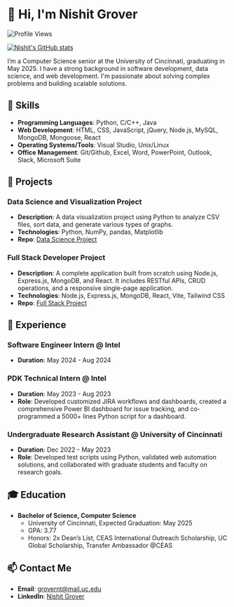 # 👋 Hi, I'm Nishit Grover

![Profile Views](https://komarev.com/ghpvc/?username=grovernishit&color=blue)

[![Nishit's GitHub stats](https://github-readme-stats.vercel.app/api?username=nishit)](https://github.com/nishit2003/github-readme-stats)

I’m a Computer Science senior at the University of Cincinnati, graduating in May 2025. I have a strong background in software development, data science, and web development. I'm passionate about solving complex problems and building scalable solutions.

## 🚀 Skills
- **Programming Languages**: Python, C/C++, Java
- **Web Development**: HTML, CSS, JavaScript, jQuery, Node.js, MySQL, MongoDB, Mongoose, React
- **Operating Systems/Tools**: Visual Studio, Unix/Linux
- **Office Management**: Git/Github, Excel, Word, PowerPoint, Outlook, Slack, Microsoft Suite

## 🌟 Projects
### Data Science and Visualization Project
- **Description**: A data visualization project using Python to analyze CSV files, sort data, and generate various types of graphs.
- **Technologies**: Python, NumPy, pandas, Matplotlib
- **Repo**: [Data Science Project]()

### Full Stack Developer Project
- **Description**: A complete application built from scratch using Node.js, Express.js, MongoDB, and React. It includes RESTful APIs, CRUD operations, and a responsive single-page application.
- **Technologies**: Node.js, Express.js, MongoDB, React, Vite, Tailwind CSS
- **Repo**: [Full Stack Project](https://github.com/nishit2003/BookStore)

## 💼 Experience
### Software Engineer Intern @ Intel
- **Duration**: May 2024 - Aug 2024


### PDK Technical Intern @ Intel
- **Duration**: May 2023 - Aug 2023
- **Role**: Developed customized JIRA workflows and dashboards, created a comprehensive Power BI dashboard for issue tracking, and co-programmed a 5000+ lines Python script for a dashboard.

### Undergraduate Research Assistant @ University of Cincinnati
- **Duration**: Dec 2022 - May 2023
- **Role**: Developed test scripts using Python, validated web automation solutions, and collaborated with graduate students and faculty on research goals.

## 🎓 Education
- **Bachelor of Science, Computer Science**
  - University of Cincinnati, Expected Graduation: May 2025
  - GPA: 3.77
  - Honors: 2x Dean’s List, CEAS International Outreach Scholarship, UC Global Scholarship, Transfer Ambassador @CEAS

## 📫 Contact Me
- **Email**: grovernt@mail.uc.edu
- **LinkedIn**: [Nishit Grover](https://www.linkedin.com/in/grovernishit/)

